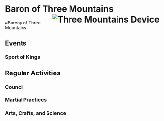 <script type="application/json">
{
    "title": "Barony of Three Mountains",
    "subtitle": "Multnomah & Clackamas Counties",
    "image": ""
}
</script>

<p align="center">
    <h1>Baron of Three Mountains <img src="../../img/three-mtns.gif" alt="Three Mountains Device" style="float:right" /></h1>
</p>


#Barony of Three Mountains

## Events

### Sport of Kings




## Regular Activities

### Council

### Martial Practices

### Arts, Crafts, and Science


